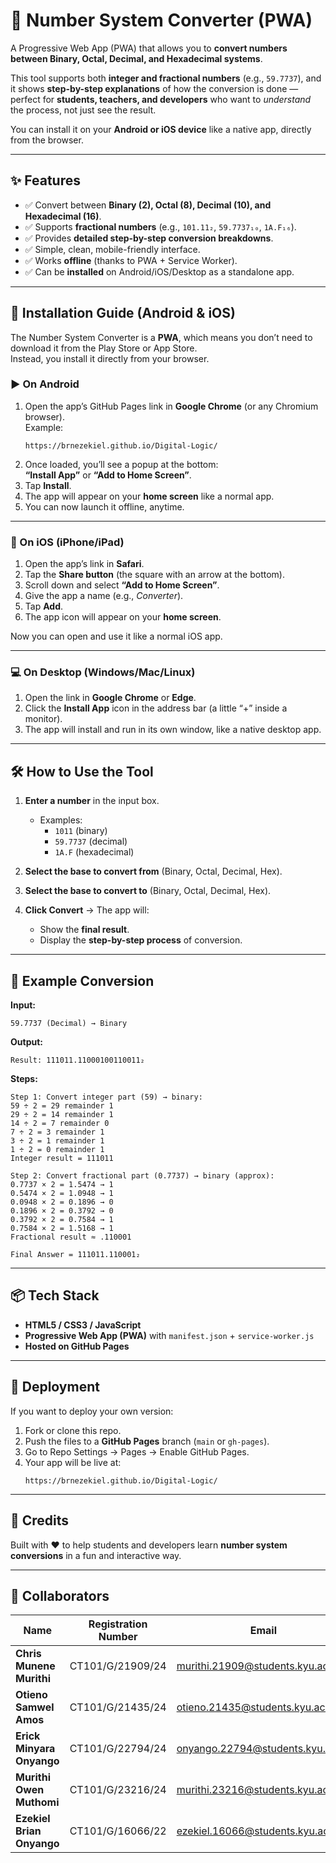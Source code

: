 # 🔢 Number System Converter (PWA)

A Progressive Web App (PWA) that allows you to **convert numbers between Binary, Octal, Decimal, and Hexadecimal systems**.  

This tool supports both **integer and fractional numbers** (e.g., `59.7737`), and it shows **step-by-step explanations** of how the conversion is done — perfect for **students, teachers, and developers** who want to *understand* the process, not just see the result.  

You can install it on your **Android or iOS device** like a native app, directly from the browser.

---

## ✨ Features

- ✅ Convert between **Binary (2), Octal (8), Decimal (10), and Hexadecimal (16)**.  
- ✅ Supports **fractional numbers** (e.g., `101.11₂`, `59.7737₁₀`, `1A.F₁₆`).  
- ✅ Provides **detailed step-by-step conversion breakdowns**.  
- ✅ Simple, clean, mobile-friendly interface.  
- ✅ Works **offline** (thanks to PWA + Service Worker).  
- ✅ Can be **installed** on Android/iOS/Desktop as a standalone app.  

---

## 📱 Installation Guide (Android & iOS)

The Number System Converter is a **PWA**, which means you don’t need to download it from the Play Store or App Store.  
Instead, you install it directly from your browser.  

### ▶️ On **Android**
1. Open the app’s GitHub Pages link in **Google Chrome** (or any Chromium browser).  
   Example:  
   ```
   https://brnezekiel.github.io/Digital-Logic/
   ```
2. Once loaded, you’ll see a popup at the bottom:  
   **“Install App”** or **“Add to Home Screen”**.  
3. Tap **Install**.  
4. The app will appear on your **home screen** like a normal app.  
5. You can now launch it offline, anytime.  

---

### 🍏 On **iOS (iPhone/iPad)**
1. Open the app’s link in **Safari**.  
2. Tap the **Share button** (the square with an arrow at the bottom).  
3. Scroll down and select **“Add to Home Screen”**.  
4. Give the app a name (e.g., *Converter*).  
5. Tap **Add**.  
6. The app icon will appear on your **home screen**.  

Now you can open and use it like a normal iOS app.  

---

### 💻 On Desktop (Windows/Mac/Linux)
1. Open the link in **Google Chrome** or **Edge**.  
2. Click the **Install App** icon in the address bar (a little “+” inside a monitor).  
3. The app will install and run in its own window, like a native desktop app.  

---

## 🛠 How to Use the Tool

1. **Enter a number** in the input box.  
   - Examples:  
     - `1011` (binary)  
     - `59.7737` (decimal)  
     - `1A.F` (hexadecimal)  

2. **Select the base to convert from** (Binary, Octal, Decimal, Hex).  

3. **Select the base to convert to** (Binary, Octal, Decimal, Hex).  

4. **Click Convert** → The app will:  
   - Show the **final result**.  
   - Display the **step-by-step process** of conversion.  

---

## 📖 Example Conversion

**Input:**  
```
59.7737 (Decimal) → Binary
```

**Output:**  
```
Result: 111011.11000100110011₂
```

**Steps:**  
```
Step 1: Convert integer part (59) → binary:
59 ÷ 2 = 29 remainder 1
29 ÷ 2 = 14 remainder 1
14 ÷ 2 = 7 remainder 0
7 ÷ 2 = 3 remainder 1
3 ÷ 2 = 1 remainder 1
1 ÷ 2 = 0 remainder 1
Integer result = 111011

Step 2: Convert fractional part (0.7737) → binary (approx):
0.7737 × 2 = 1.5474 → 1
0.5474 × 2 = 1.0948 → 1
0.0948 × 2 = 0.1896 → 0
0.1896 × 2 = 0.3792 → 0
0.3792 × 2 = 0.7584 → 1
0.7584 × 2 = 1.5168 → 1
Fractional result ≈ .110001

Final Answer = 111011.110001₂
```

---

## 📦 Tech Stack

- **HTML5 / CSS3 / JavaScript**  
- **Progressive Web App (PWA)** with `manifest.json` + `service-worker.js`  
- **Hosted on GitHub Pages**  

---

## 🚀 Deployment

If you want to deploy your own version:  

1. Fork or clone this repo.  
2. Push the files to a **GitHub Pages** branch (`main` or `gh-pages`).  
3. Go to Repo Settings → Pages → Enable GitHub Pages.  
4. Your app will be live at:  
   ```
   https://brnezekiel.github.io/Digital-Logic/
   ```

---

## 🙌 Credits

Built with ❤️ to help students and developers learn **number system conversions** in a fun and interactive way.

---

## 👥 Collaborators

| Name | Registration Number | Email |
|------|---------------------|--------|
| **Chris Munene Murithi** | CT101/G/21909/24 | murithi.21909@students.kyu.ac.ke |
| **Otieno Samwel Amos** | CT101/G/21435/24 | otieno.21435@students.kyu.ac.ke |
| **Erick Minyara Onyango** | CT101/G/22794/24 | onyango.22794@students.kyu.ac.ke |
| **Murithi Owen Muthomi** | CT101/G/23216/24 | murithi.23216@students.kyu.ac.ke |
| **Ezekiel Brian Onyango** | CT101/G/16066/22 | ezekiel.16066@students.kyu.ac.ke |
